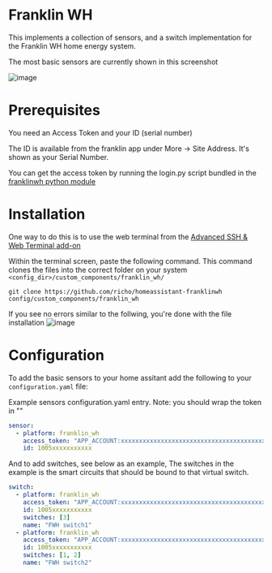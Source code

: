 # Franklin WH

This implements a collection of sensors, and a switch implementation for the Franklin WH home energy system.

The most basic sensors are currently shown in this screenshot

![image](https://github.com/slackwilson/homeassistant-franklinwh/assets/109522242/e9d0dd64-dde2-4d40-b0ce-42c108e56086)


# Prerequisites

You need an Access Token and your ID (serial number) 

The ID is available from the franklin app under More -> Site Address. It's shown as your Serial Number.

You can get the access token by running the login.py script bundled in the [franklinwh python
module](https://github.com/richo/franklinwh-python) 

# Installation


One way to do this is to use the web terminal from the [Advanced SSH & Web Terminal add-on](https://github.com/hassio-addons/addon-ssh)

Within the terminal screen, paste the following command. This command clones the files into the correct folder on your system `<config_dir>/custom_components/franklin_wh/` 
```
git clone https://github.com/richo/homeassistant-franklinwh config/custom_components/franklin_wh
```

If you see no errors similar to the follwing, you're done with the file installation 
![image](https://github.com/slackwilson/homeassistant-franklinwh/assets/109522242/8cf66ea9-3947-4f47-91aa-d6da1b2621e1)



# Configuration

To add the basic sensors to your home assitant add the following to your `configuration.yaml` file:

Example sensors configuration.yaml entry.
Note: you should wrap the token in "" 

```yaml
sensor:
  - platform: franklin_wh
    access_token: "APP_ACCOUNT:xxxxxxxxxxxxxxxxxxxxxxxxxxxxxxxxxxxxxxxxxxxxxxxxxxxxxxxxxxxxxxxxxxxxxxxxxxxxxxxxxxxxxxxxxxxxxxxxxxxxxxnx.xxxxxxxxxxxxxxxxxxxxxxxxxxxxxxxxxxx"
    id: 1005xxxxxxxxxxx
```

And to add switches, see below as an example, The switches in the example is the smart circuits that should be
bound to that virtual switch.


```yaml
switch:
  - platform: franklin_wh
    access_token: "APP_ACCOUNT:xxxxxxxxxxxxxxxxxxxxxxxxxxxxxxxxxxxxxxxxxxxxxxxxxxxxxxxxxxxxxxxxxxxxxxxxxxxxxxxxxxxxxxxxxxxxxxxxxxxxxxnx.xxxxxxxxxxxxxxxxxxxxxxxxxxxxxxxxxxx"
    id: 1005xxxxxxxxxxx
    switches: [3]
    name: "FWH switch1"
  - platform: franklin_wh
    access_token: "APP_ACCOUNT:xxxxxxxxxxxxxxxxxxxxxxxxxxxxxxxxxxxxxxxxxxxxxxxxxxxxxxxxxxxxxxxxxxxxxxxxxxxxxxxxxxxxxxxxxxxxxxxxxxxxxxnx.xxxxxxxxxxxxxxxxxxxxxxxxxxxxxxxxxxx"
    id: 1005xxxxxxxxxxx
    switches: [1, 2]
    name: "FWH switch2"
```



